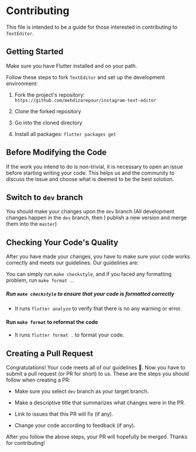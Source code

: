 # Contributing

This file is intended to be a guide for those interested in contributing to `TextEditor`.

## Getting Started

Make sure you have Flutter installed and on your path.

Follow these steps to fork `TextEditor` and set up the development environment:

1. Fork the project's repository: `https://github.com/mehdizarepour/instagram-text-editor`

2. Clone the forked repository

3. Go into the cloned directory

4. Install all packages: `flutter packages get`

## Before Modifying the Code

If the work you intend to do is non-trivial, it is necessary to open
an issue before starting writing your code. This helps us and the
community to discuss the issue and choose what is deemed to be the
best solution.

## Switch to `dev` branch

You should make your changes upon the `dev` branch (All development changes happen in the `dev` branch, then I publish a new version and merge them into the `master`)

## Checking Your Code's Quality

After you have made your changes, you have to make sure your code works
correctly and meets our guidelines. Our guidelines are:

You can simply run `make checkstyle`, and if you faced any formatting problem, run `make format .`.

##### Run `make checkstyle` to ensure that your code is formatted correctly
- It runs `flutter analyze` to verify that there is no any warning or error.

#### Run `make format` to reformat the code
- It runs `flutter format .` to format your code.

## Creating a Pull Request

Congratulations! Your code meets all of our guidelines :100:. Now you have to
submit a pull request (or PR for short) to us. These are the steps you should
follow when creating a PR:

- Make sure you select `dev` branch as your target branch.
  
- Make a descriptive title that summarizes what changes were in the PR.

- Link to issues that this PR will fix (if any).

- Change your code according to feedback (if any).

After you follow the above steps, your PR will hopefully be merged. Thanks for
contributing!
